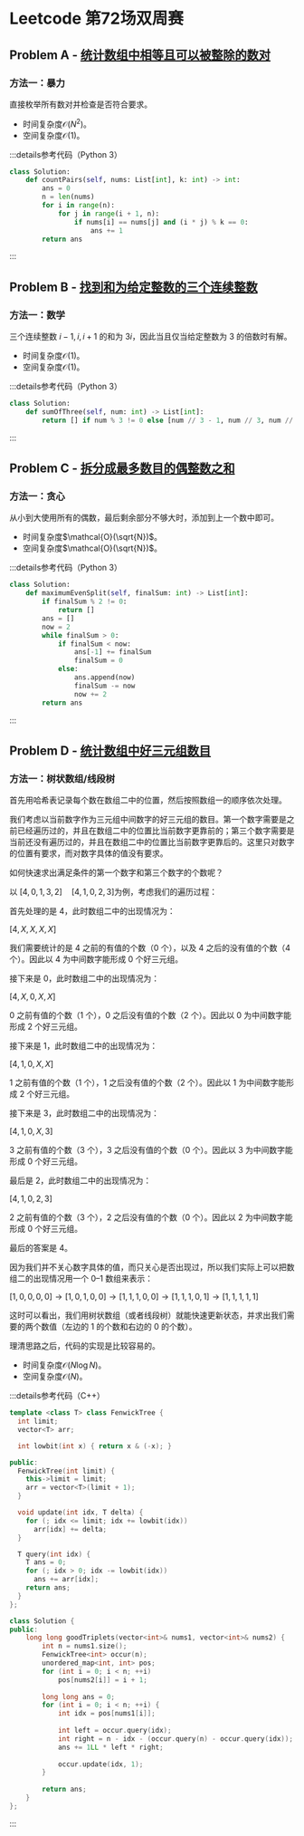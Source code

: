 # Leetcode 第72场双周赛

## Problem A - [统计数组中相等且可以被整除的数对](https://leetcode.cn/problems/count-equal-and-divisible-pairs-in-an-array/)

### 方法一：暴力

直接枚举所有数对并检查是否符合要求。

- 时间复杂度$\mathcal{O}(N^2)$。
- 空间复杂度$\mathcal{O}(1)$。

:::details参考代码（Python 3）

```python
class Solution:
    def countPairs(self, nums: List[int], k: int) -> int:
        ans = 0
        n = len(nums)
        for i in range(n):
            for j in range(i + 1, n):
                if nums[i] == nums[j] and (i * j) % k == 0:
                    ans += 1
        return ans
```

:::

## Problem B - [找到和为给定整数的三个连续整数](https://leetcode.cn/problems/find-three-consecutive-integers-that-sum-to-a-given-number/)

### 方法一：数学

三个连续整数 $i-1,i,i+1$ 的和为 $3i$，因此当且仅当给定整数为 3 的倍数时有解。

- 时间复杂度$\mathcal{O}(1)$。
- 空间复杂度$\mathcal{O}(1)$。

:::details参考代码（Python 3）

```python
class Solution:
    def sumOfThree(self, num: int) -> List[int]:
        return [] if num % 3 != 0 else [num // 3 - 1, num // 3, num // 3 + 1]
```

:::

## Problem C - [拆分成最多数目的偶整数之和](https://leetcode.cn/problems/maximum-split-of-positive-even-integers/)

### 方法一：贪心

从小到大使用所有的偶数，最后剩余部分不够大时，添加到上一个数中即可。

- 时间复杂度$\mathcal{O}(\sqrt{N})$。
- 空间复杂度$\mathcal{O}(\sqrt{N})$。

:::details参考代码（Python 3）

```python
class Solution:
    def maximumEvenSplit(self, finalSum: int) -> List[int]:
        if finalSum % 2 != 0:
            return []
        ans = []
        now = 2
        while finalSum > 0:
            if finalSum < now:
                ans[-1] += finalSum
                finalSum = 0
            else:
                ans.append(now)
                finalSum -= now
                now += 2
        return ans
```

:::

## Problem D - [统计数组中好三元组数目](https://leetcode.cn/problems/count-good-triplets-in-an-array/)

### 方法一：树状数组/线段树

首先用哈希表记录每个数在数组二中的位置，然后按照数组一的顺序依次处理。

我们考虑以当前数字作为三元组中间数字的好三元组的数目。第一个数字需要是之前已经遍历过的，并且在数组二中的位置比当前数字更靠前的；第三个数字需要是当前还没有遍历过的，并且在数组二中的位置比当前数字更靠后的。这里只对数字的位置有要求，而对数字具体的值没有要求。

如何快速求出满足条件的第一个数字和第三个数字的个数呢？

以 $[4,0,1,3,2]\quad[4,1,0,2,3]$为例，考虑我们的遍历过程：

首先处理的是 4，此时数组二中的出现情况为：

$[4,X,X,X,X]$

我们需要统计的是 4 之前的有值的个数（0 个），以及 4 之后的没有值的个数（4 个）。因此以 4 为中间数字能形成 0 个好三元组。

接下来是 0，此时数组二中的出现情况为：

$[4,X,0,X,X]$

0 之前有值的个数（1 个），0 之后没有值的个数（2 个）。因此以 0 为中间数字能形成 2 个好三元组。

接下来是 1，此时数组二中的出现情况为：

$[4,1,0,X,X]$

1 之前有值的个数（1 个），1 之后没有值的个数（2 个）。因此以 1 为中间数字能形成 2 个好三元组。

接下来是 3，此时数组二中的出现情况为：

$[4,1,0,X,3]$

3 之前有值的个数（3 个），3 之后没有值的个数（0 个）。因此以 3 为中间数字能形成 0 个好三元组。

最后是 2，此时数组二中的出现情况为：

$[4,1,0,2,3]$

2 之前有值的个数（3 个），2 之后没有值的个数（0 个）。因此以 2 为中间数字能形成 0 个好三元组。

最后的答案是 4。

因为我们并不关心数字具体的值，而只关心是否出现过，所以我们实际上可以把数组二的出现情况用一个 0–1 数组来表示：

$[1,0,0,0,0]\rightarrow[1,0,1,0,0]\rightarrow[1,1,1,0,0]\rightarrow[1,1,1,0,1]\rightarrow[1,1,1,1,1]$

这时可以看出，我们用树状数组（或者线段树）就能快速更新状态，并求出我们需要的两个数值（左边的 1 的个数和右边的 0 的个数）。

理清思路之后，代码的实现是比较容易的。

- 时间复杂度$\mathcal{O}(N\log N)$。
- 空间复杂度$\mathcal{O}(N)$。

:::details参考代码（C++）

```cpp
template <class T> class FenwickTree {
  int limit;
  vector<T> arr;

  int lowbit(int x) { return x & (-x); }

public:
  FenwickTree(int limit) {
    this->limit = limit;
    arr = vector<T>(limit + 1);
  }

  void update(int idx, T delta) {
    for (; idx <= limit; idx += lowbit(idx))
      arr[idx] += delta;
  }

  T query(int idx) {
    T ans = 0;
    for (; idx > 0; idx -= lowbit(idx))
      ans += arr[idx];
    return ans;
  }
};

class Solution {
public:
    long long goodTriplets(vector<int>& nums1, vector<int>& nums2) {
        int n = nums1.size();
        FenwickTree<int> occur(n);
        unordered_map<int, int> pos;
        for (int i = 0; i < n; ++i)
            pos[nums2[i]] = i + 1;
        
        long long ans = 0;
        for (int i = 0; i < n; ++i) {
            int idx = pos[nums1[i]];
            
            int left = occur.query(idx);
            int right = n - idx - (occur.query(n) - occur.query(idx));
            ans += 1LL * left * right;
            
            occur.update(idx, 1);
        }
        
        return ans;
    }
};
```

:::
